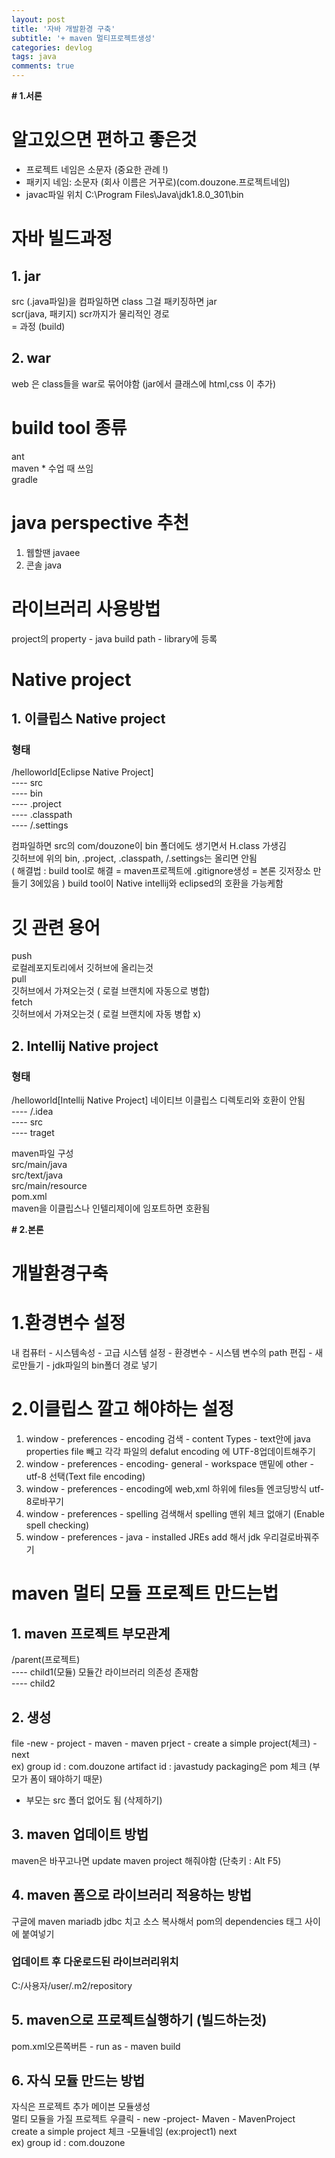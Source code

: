 ```yaml
---
layout: post
title: '자바 개발환경 구축'
subtitle: '+ maven 멀티프로젝트생성'
categories: devlog
tags: java
comments: true
---
```


**# 1.서론**
# 알고있으면 편하고 좋은것
- 프로젝트 네임은 소문자 (중요한 관례 !)  
- 패키지 네임: 소문자 (회사 이름은 거꾸로)(com.douzone.프로젝트네임)  
- javac파일 위치
C:\Program Files\Java\jdk1.8.0_301\bin

# 자바 빌드과정
 ## 1. jar
src (.java파일)을 컴파일하면 class  그걸 패키징하면 jar  
scr(java, 패키지)   scr까지가 물리적인 경로  
 = 과정 (build)

 ## 2. war 
web 은 class들을 war로 묶어야함 (jar에서 클래스에 html,css 이 추가)

# build tool 종류
ant  
maven * 수업 때 쓰임   
gradle  

# java perspective 추천
1. 웹할땐 javaee  
2. 콘솔 java
# 라이브러리 사용방법
project의 property - java build path - library에 등록
# Native project
 ## 1. 이클립스 Native project
  ### 형태
/helloworld[Eclipse Native Project]  
	---- src  
	---- bin  
	---- .project  
	---- .classpath  
	---- /.settings  

컴파일하면 src의 com/douzone이 bin 폴더에도 생기면서 H.class 가생김  
깃허브에 위의 bin, .project, .classpath, /.settings는 올리면 안됨  
( 해결법 : build tool로 해결 
   = maven프로젝트에 .gitignore생성
   = 본론 깃저장소 만들기 3에있음 )
build tool이 Native intellij와 eclipsed의 호환을 가능케함

#  깃 관련 용어
push  
로컬레포지토리에서 깃허브에 올리는것  
pull  
깃허브에서 가져오는것 ( 로컬 브랜치에 자동으로 병합)  
fetch  
깃허브에서 가져오는것 ( 로컬 브랜치에 자동 병합 x)  

 ## 2. Intellij Native project
  ### 형태
/helloworld[Intellij Native Project]	네이티브 이클립스 디렉토리와 호환이 안됨  
	---- /.idea  
	---- src  
	---- traget  

maven파일 구성  
src/main/java  
src/text/java  
src/main/resource  
pom.xml  
maven을 이클립스나 인텔리제이에  임포트하면 호환됨  


**# 2.본론**



# 개발환경구축
# 1.환경변수 설정
내 컴퓨터 - 시스템속성 - 고급 시스템 설정 - 환경변수 - 시스템 변수의 path 편집 - 새로만들기 - jdk파일의 bin폴더 경로 넣기
# 2.이클립스 깔고 해야하는 설정
1. window - preferences - encoding 검색 - content Types - text안에 java properties file 빼고 각각 파일의 defalut encoding 에 UTF-8업데이트해주기 
2. window - preferences - encoding- general - workspace 맨밑에 other - utf-8 선택(Text file encoding)
3. window - preferences - encoding에 web,xml 하위에 files들 엔코딩방식 utf-8로바꾸기
4. window - preferences - spelling 검색해서 spelling 맨위 체크 없애기 (Enable spell checking)
5. window - preferences - java - installed JREs  add 해서 jdk 우리걸로바꿔주기 


# maven 멀티 모듈 프로젝트 만드는법
 ## 1. maven 프로젝트 부모관계
/parent(프로젝트)  
	---- child1(모듈)	모듈간 라이브러리 의존성 존재함  
	---- child2  
  

 ## 2. 생성
file -new - project - maven - maven prject - create a simple project(체크) - next  
ex)
group id : com.douzone
artifact id : javastudy
packaging은 pom 체크 (부모가 폼이 돼야하기 때문)
* 부모는 src 폴더 없어도 됨 (삭제하기)


 ## 3. maven 업데이트 방법
maven은 바꾸고나면 update maven project 해줘야함 (단축키 : Alt F5)

 ## 4. maven 폼으로 라이브러리 적용하는 방법
구글에 maven mariadb jdbc 치고 소스 복사해서 pom의 dependencies 태그 사이에 붙여넣기 
  ### 업데이트 후 다운로드된 라이브러리위치
C:/사용자/user/.m2/repository


## 5. maven으로 프로젝트실행하기 (빌드하는것)
pom.xml오른쪽버튼 - run as - maven build 



 ## 6. 자식 모듈 만드는 방법
자식은 프로젝트 추가 메이븐 모듈생성  
멀티 모듈을 가질 프로젝트 우클릭 - new -project- Maven - MavenProject  
create a simple project 체크 -모듈네임 (ex:project1) next  
ex)
group id : com.douzone